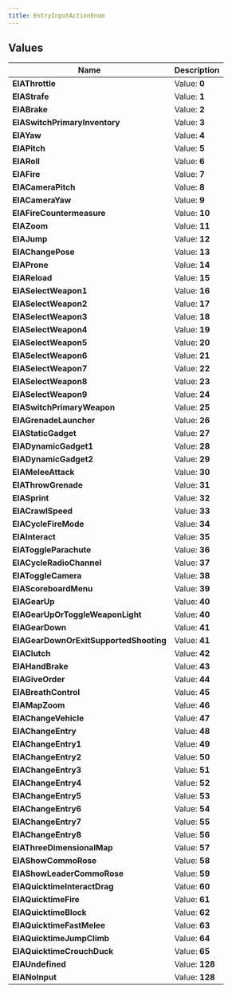 ```yaml
---
title: EntryInputActionEnum
---
```


## Values

| Name | Description |
| ---- | ----------- |
| **EIAThrottle** | Value: **0** |
| **EIAStrafe** | Value: **1** |
| **EIABrake** | Value: **2** |
| **EIASwitchPrimaryInventory** | Value: **3** |
| **EIAYaw** | Value: **4** |
| **EIAPitch** | Value: **5** |
| **EIARoll** | Value: **6** |
| **EIAFire** | Value: **7** |
| **EIACameraPitch** | Value: **8** |
| **EIACameraYaw** | Value: **9** |
| **EIAFireCountermeasure** | Value: **10** |
| **EIAZoom** | Value: **11** |
| **EIAJump** | Value: **12** |
| **EIAChangePose** | Value: **13** |
| **EIAProne** | Value: **14** |
| **EIAReload** | Value: **15** |
| **EIASelectWeapon1** | Value: **16** |
| **EIASelectWeapon2** | Value: **17** |
| **EIASelectWeapon3** | Value: **18** |
| **EIASelectWeapon4** | Value: **19** |
| **EIASelectWeapon5** | Value: **20** |
| **EIASelectWeapon6** | Value: **21** |
| **EIASelectWeapon7** | Value: **22** |
| **EIASelectWeapon8** | Value: **23** |
| **EIASelectWeapon9** | Value: **24** |
| **EIASwitchPrimaryWeapon** | Value: **25** |
| **EIAGrenadeLauncher** | Value: **26** |
| **EIAStaticGadget** | Value: **27** |
| **EIADynamicGadget1** | Value: **28** |
| **EIADynamicGadget2** | Value: **29** |
| **EIAMeleeAttack** | Value: **30** |
| **EIAThrowGrenade** | Value: **31** |
| **EIASprint** | Value: **32** |
| **EIACrawlSpeed** | Value: **33** |
| **EIACycleFireMode** | Value: **34** |
| **EIAInteract** | Value: **35** |
| **EIAToggleParachute** | Value: **36** |
| **EIACycleRadioChannel** | Value: **37** |
| **EIAToggleCamera** | Value: **38** |
| **EIAScoreboardMenu** | Value: **39** |
| **EIAGearUp** | Value: **40** |
| **EIAGearUpOrToggleWeaponLight** | Value: **40** |
| **EIAGearDown** | Value: **41** |
| **EIAGearDownOrExitSupportedShooting** | Value: **41** |
| **EIAClutch** | Value: **42** |
| **EIAHandBrake** | Value: **43** |
| **EIAGiveOrder** | Value: **44** |
| **EIABreathControl** | Value: **45** |
| **EIAMapZoom** | Value: **46** |
| **EIAChangeVehicle** | Value: **47** |
| **EIAChangeEntry** | Value: **48** |
| **EIAChangeEntry1** | Value: **49** |
| **EIAChangeEntry2** | Value: **50** |
| **EIAChangeEntry3** | Value: **51** |
| **EIAChangeEntry4** | Value: **52** |
| **EIAChangeEntry5** | Value: **53** |
| **EIAChangeEntry6** | Value: **54** |
| **EIAChangeEntry7** | Value: **55** |
| **EIAChangeEntry8** | Value: **56** |
| **EIAThreeDimensionalMap** | Value: **57** |
| **EIAShowCommoRose** | Value: **58** |
| **EIAShowLeaderCommoRose** | Value: **59** |
| **EIAQuicktimeInteractDrag** | Value: **60** |
| **EIAQuicktimeFire** | Value: **61** |
| **EIAQuicktimeBlock** | Value: **62** |
| **EIAQuicktimeFastMelee** | Value: **63** |
| **EIAQuicktimeJumpClimb** | Value: **64** |
| **EIAQuicktimeCrouchDuck** | Value: **65** |
| **EIAUndefined** | Value: **128** |
| **EIANoInput** | Value: **128** |

